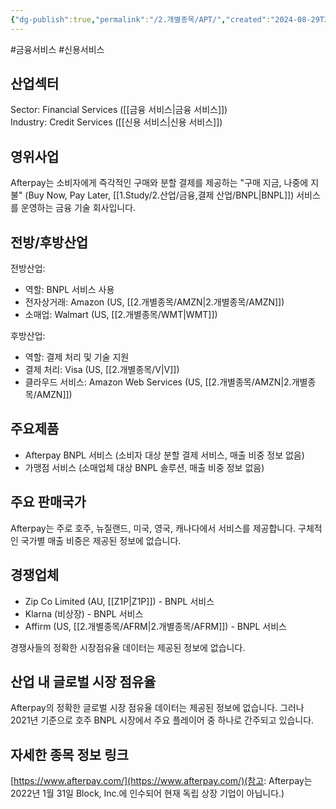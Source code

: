 ```yaml
---
{"dg-publish":true,"permalink":"/2.개별종목/APT/","created":"2024-08-29T21:56:51.872+09:00","updated":"2025-06-03T20:05:57.718+09:00"}
---
```


#금융서비스 #신용서비스

## 산업섹터

Sector: Financial Services ([[금융 서비스\|금융 서비스]])  
Industry: Credit Services ([[신용 서비스\|신용 서비스]])

## 영위사업

Afterpay는 소비자에게 즉각적인 구매와 분할 결제를 제공하는 "구매 지금, 나중에 지불" (Buy Now, Pay Later, [[1.Study/2.산업/금융,결제 산업/BNPL\|BNPL]]) 서비스를 운영하는 금융 기술 회사입니다.

## 전방/후방산업

전방산업:

- 역할: BNPL 서비스 사용
- 전자상거래: Amazon (US, [[2.개별종목/AMZN\|2.개별종목/AMZN]])
- 소매업: Walmart (US, [[2.개별종목/WMT\|WMT]])

후방산업:

- 역할: 결제 처리 및 기술 지원
- 결제 처리: Visa (US, [[2.개별종목/V\|V]])
- 클라우드 서비스: Amazon Web Services (US, [[2.개별종목/AMZN\|2.개별종목/AMZN]])

## 주요제품

- Afterpay BNPL 서비스 (소비자 대상 분할 결제 서비스, 매출 비중 정보 없음)
- 가맹점 서비스 (소매업체 대상 BNPL 솔루션, 매출 비중 정보 없음)

## 주요 판매국가

Afterpay는 주로 호주, 뉴질랜드, 미국, 영국, 캐나다에서 서비스를 제공합니다. 구체적인 국가별 매출 비중은 제공된 정보에 없습니다.

## 경쟁업체

- Zip Co Limited (AU, [[Z1P\|Z1P]]) - BNPL 서비스
- Klarna (비상장) - BNPL 서비스
- Affirm (US, [[2.개별종목/AFRM\|2.개별종목/AFRM]]) - BNPL 서비스

경쟁사들의 정확한 시장점유율 데이터는 제공된 정보에 없습니다.

## 산업 내 글로벌 시장 점유율

Afterpay의 정확한 글로벌 시장 점유율 데이터는 제공된 정보에 없습니다. 그러나 2021년 기준으로 호주 BNPL 시장에서 주요 플레이어 중 하나로 간주되고 있습니다.

## 자세한 종목 정보 링크

[https://www.afterpay.com/](https://www.afterpay.com/)(참고: Afterpay는 2022년 1월 31일 Block, Inc.에 인수되어 현재 독립 상장 기업이 아닙니다.)